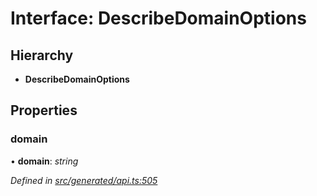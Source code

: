 # Interface: DescribeDomainOptions

## Hierarchy

* **DescribeDomainOptions**

## Properties

###  domain

• **domain**: *string*

*Defined in [src/generated/api.ts:505](https://github.com/mailslurp/mailslurp-client/blob/a26884c/src/generated/api.ts#L505)*
